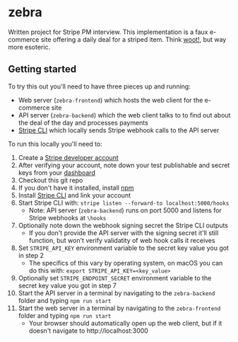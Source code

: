 # zebra

Written project for Stripe PM interview. This implementation is a faux e-commerce site offering a daily deal for a striped item. Think [woot!](https://en.wikipedia.org/wiki/Woot), but way more esoteric.

## Getting started
To try this out you'll need to have three pieces up and running:
 - Web server (`zebra-frontend`) which hosts the web client for the e-commerce site
 - API server (`zebra-backend`) which the web client talks to to find out about the deal of the day and processes payments
 - [Stripe CLI](https://stripe.com/docs/stripe-cli) which locally sends Stripe webhook calls to the API server

To run this locally you'll need to:
 1. Create a [Stripe developer account](https://dashboard.stripe.com/register)
 2. After verifying your account, note down your test publishable and secret keys from your [dashboard](https://dashboard.stripe.com/test/apikeys)
 3. Checkout this git repo
 4. If you don't have it installed, install [npm](https://www.npmjs.com/get-npm)
 5. Install [Stripe CLI](https://stripe.com/docs/stripe-cli) and link your account
 6. Start Stripe CLI with: `stripe listen --forward-to localhost:5000/hooks`
    - Note: API server (`zebra-backend`) runs on port 5000 and listens for Stripe webhooks at `\hooks`
 7. Optionally note down the webhook signing secret the Stripe CLI outputs
    - If you don't provide the API server with the signing secret it'll still function, but won't verify validatity of web hook calls it receives
 8. Set `STRIPE_API_KEY` environment variable to the secret key value you got in step 2
    - The specifics of this vary by operating system, on macOS you can do this with: `export STRIPE_API_KEY=<key_value>`
 9. Optionally set `STRIPE_ENDPOINT_SECRET` environment variable to the secret key value you got in step 7
 10. Start the API server in a terminal by navigating to the `zebra-backend` folder and typing `npm run start`
 11. Start the web server in a terminal by navigating to the `zebra-frontend` folder and typing `npm run start`
     - Your browser should automatically open up the web client, but if it doesn't navigate to http://localhost:3000
